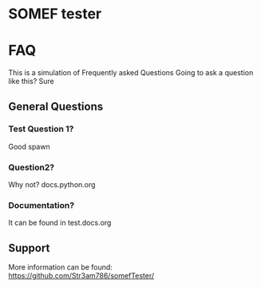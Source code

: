 # SOMEF tester

# FAQ
This is a simulation of Frequently asked Questions
Going to ask a question like this?
Sure
## General Questions
### Test Question 1?
Good spawn

### Question2?
Why not? docs.python.org

### Documentation?
It can be found in test.docs.org

## Support
More information can be found: https://github.com/Str3am786/somefTester/


